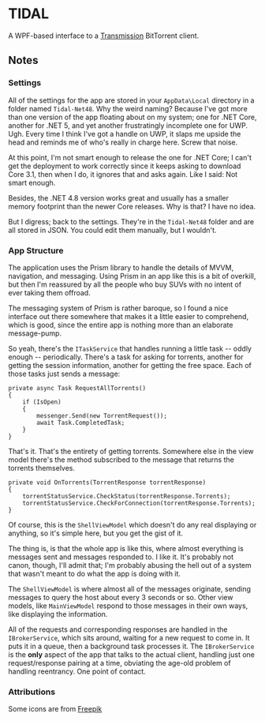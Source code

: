 # TIDAL

A WPF-based interface to a [Transmission](https://github.com/transmission/transmission)
 BitTorrent client.

 ## Notes

### Settings
 All of the settings for the app are stored in your
 ```AppData\Local``` directory in a folder named
 ```Tidal-Net48```. Why the weird naming? Because I've got
 more than one version of the app floating about on my
 system; one for .NET Core, another for .NET 5, and yet
 another frustratingly incomplete one for UWP. Ugh. Every
 time I think I've got a handle on UWP, it slaps me upside
 the head and reminds me of who's really in charge here.
 Screw that noise.

 At this point, I'm not smart enough to release the one for
 .NET Core; I can't get the deployment to work correctly
 since it keeps asking to download Core 3.1, then when I do,
 it ignores that and asks again. Like I said: Not smart
 enough.

 Besides, the .NET 4.8 version works great and usually has a
 smaller memory footprint than the newer Core releases. Why
 is that? I have no idea. 

 But I digress; back to the settings. They're in the
 ```Tidal-Net48``` folder and are all stored in JSON. You
 could edit them manually, but I wouldn't.

### App Structure
The application uses the Prism library to handle the details
of MVVM, navigation, and messaging. Using Prism in an app like
this is a bit of overkill, but then I'm reassured by all the
people who buy SUVs with no intent of ever taking them offroad.

The messaging system of Prism is rather baroque, so I found a
nice interface out there somewhere that makes it a little easier
to comprehend, which is good, since the entire app is nothing more
than an elaborate message-pump.

So yeah, there's the ```ITaskService``` that handles running
a little task -- oddly enough -- periodically. There's a task for
asking for torrents, another for getting the session information,
another for getting the free space. Each of those tasks just sends
a message:

    private async Task RequestAllTorrents()
    {
        if (IsOpen)
        {
            messenger.Send(new TorrentRequest());
            await Task.CompletedTask;
        }
    }

That's it. That's the entirety of getting torrents. Somewhere else
in the view model there's the method subscribed to the message that
returns the torrents themselves.

    private void OnTorrents(TorrentResponse torrentResponse)
    {
        torrentStatusService.CheckStatus(torrentResponse.Torrents);
        torrentStatusService.CheckForConnection(torrentResponse.Torrents);
    }

Of course, this is the ```ShellViewModel``` which doesn't do any
real displaying or anything, so it's simple here, but you get the
gist of it.

The thing is, is that the whole app is like this, where almost
everything is messages sent and messages responded to. I like it. It's
probably not canon, though, I'll admit that; I'm probably abusing the
hell out of a system that wasn't meant to do what the app is doing
with it.

The ```ShellViewModel``` is where almost all of the messages 
originate, sending messages to query the host about every 3 seconds
or so. Other view models, like ```MainViewModel``` respond to
those messages in their own ways, like displaying the information.

All of the requests and corresponding responses are handled in the
```IBrokerService```, which sits around, waiting for a new
request to come in. It puts it in a queue, then a background
task processes it. The ```IBrokerService``` is the **only**
aspect of the app that talks to the actual client, handling just
one request/response pairing at a time, obviating the age-old
problem of handling reentrancy. One point of contact.

### Attributions

Some icons are from [Freepik](https://www.freepik.com)